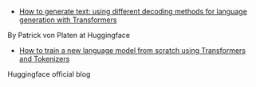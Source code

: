 - [How to generate text: using different decoding methods for language generation with Transformers](https://huggingface.co/blog/how-to-generate)

By Patrick von Platen at Huggingface

- [How to train a new language model from scratch using Transformers and Tokenizers](https://huggingface.co/blog/how-to-train)

Huggingface official blog
